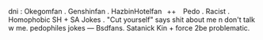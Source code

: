 dni  :  Okegomfan . Genshinfan
. HazbinHotelfan⠀++⠀
Pedo . Racist . Homophobic 
SH + SA Jokes . "Cut yourself"
says shit about me n don't talk w me.
pedophiles jokes — Bsdfans.
Satanick Kin + force 2be problematic.
